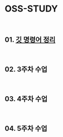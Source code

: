 # OSS-STUDY

<br>

## 01. [깃 명령어 정리](https://github.com/namerim/Git-Study/blob/main/%EA%B9%83%20%EB%AA%85%EB%A0%B9%EC%96%B4%20%EC%A0%95%EB%A6%AC.md "깃 명령어 정리")

<br>

## 02. 3주차 수업

<br>

## 03. 4주차 수업

<br>

## 04. 5주차 수업
